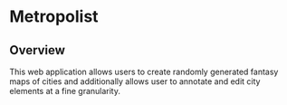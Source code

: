 # Metropolist

## Overview
This web application allows users to create randomly generated fantasy maps of cities and additionally allows user to annotate and edit city elements at a fine granularity.
